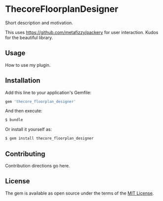 # ThecoreFloorplanDesigner
Short description and motivation.

This uses https://github.com/metafizzy/packery for user interaction. Kudos for the beautiful library.

## Usage
How to use my plugin.

## Installation
Add this line to your application's Gemfile:

```ruby
gem 'thecore_floorplan_designer'
```

And then execute:
```bash
$ bundle
```

Or install it yourself as:
```bash
$ gem install thecore_floorplan_designer
```

## Contributing
Contribution directions go here.

## License
The gem is available as open source under the terms of the [MIT License](https://opensource.org/licenses/MIT).
